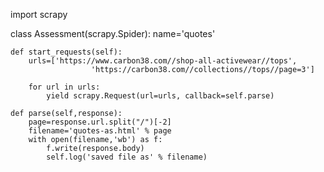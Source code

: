 import scrapy

class Assessment(scrapy.Spider):
    name='quotes'

    def start_requests(self):
        urls=['https://www.carbon38.com//shop-all-activewear//tops',
                      'https://carbon38.com//collections//tops//page=3']

        for url in urls:
            yield scrapy.Request(url=urls, callback=self.parse)

    def parse(self,response):
        page=response.url.split("/")[-2]
        filename='quotes-as.html' % page
        with open(filename,'wb') as f:
            f.write(response.body)
            self.log('saved file as' % filename)
